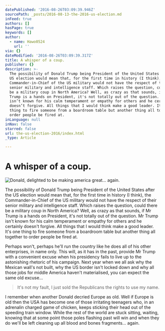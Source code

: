 ```yaml
---
datePublished: '2016-08-26T03:09:39.946Z'
sourcePath: _posts/2016-08-13-the-2016-us-election.md
inFeed: true
authors: []
hasPage: true
keywords: []
author:
  - name: Hawo0524
    url: ''
via: {}
dateModified: '2016-08-26T03:09:39.317Z'
title: A whisper of a coup.
publisher: {}
description: >-
  The possibility of Donald Trump being President of the United States after the
  US election would mean that, for the first time in history (I think), the
  Commander-in-Chief of the US military would not have the respect of their
  senior military and intelligence staff. Which raises the question, could there
  be a military coup in North America? Well, as crazy as that sounds, if Mr
  Trump is a hands on President, it's not totally out of the question. Mr Trump
  isn’t known for his calm temperament or empathy for others and he certainly
  doesn’t forgive. All things that I would think make a good leader. It's one
  thing to fire someone from a boardroom table but another thing all together to
  order people be fired at.
inLanguage: null
inNav: false
starred: false
url: the-us-election-2016/index.html
_type: Article

---
```

# A whisper of a coup.
![Donald, delighted to be making america great... again.](https://the-grid-user-content.s3-us-west-2.amazonaws.com/4665a219-8754-437d-9ee4-67bf3577dd2c.jpg)

The possibility of Donald Trump being President of the United States after the US election would mean that, for the first time in history (I think), the Commander-in-Chief of the US military would not have the respect of their senior military and intelligence staff. Which raises the question, could there be a military coup in North America? Well, as crazy as that sounds, if Mr Trump is a hands on President, it's not totally out of the question. Mr Trump isn't known for his calm temperament or empathy for others and he certainly doesn't forgive. All things that I would think make a good leader. It's one thing to fire someone from a boardroom table but another thing all together to order people be fired at.

Perhaps won't, perhaps he'll run the country like he does all of his other enterprises, in name only. This will, as it has in the past, provide Mr Trump with a convenient excuse when his presidency fails to live up to the astonishing rhetoric of his campaign. Next year when we all ask why the Mexican wall's not built, why the US border isn't locked down and why all those jobs for middle America haven't materialised, you can expect the same old excuse...

> It's not my fault, I just sold the Republicans the rights to use my name.

I remember when another Donald decried Europe as old. Well if Europe is old then the USA has become one of those irritating teenagers who, in an adrenalin charged game of chicken, keeps sticking their head out of the speeding train window. While the rest of the world are stuck sitting, waiting, knowing that at some point those poles flashing past will win and when they do we'll be left cleaning up all blood and bones fragments... again.